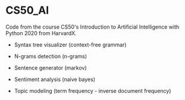 # CS50_AI

Code from the course CS50's Introduction to Artificial Intelligence with Python 2020 from HarvardX.

- Syntax tree visualizer (context-free grammar)

- N-grams detection (n-grams)

- Sentence generator (markov)

- Sentiment analysis (naive bayes)

- Topic modeling (term frequency - inverse document frequency)
